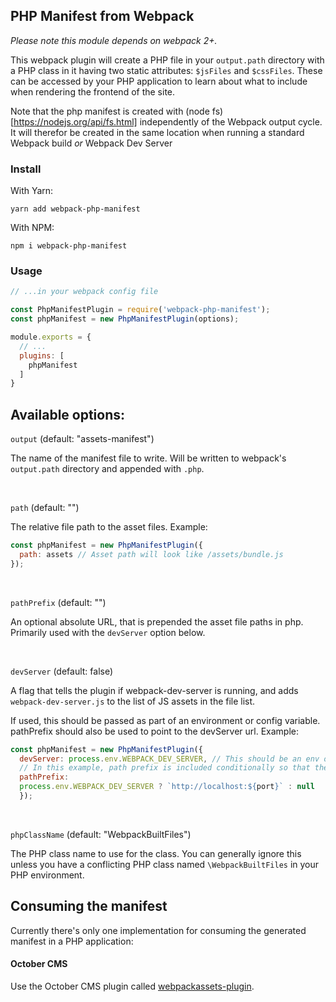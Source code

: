 

## PHP Manifest from Webpack

_Please note this module depends on webpack 2+._

This webpack plugin will create a PHP file in your `output.path` directory with a PHP class in it having two static
attributes: `$jsFiles` and `$cssFiles`. These can be accessed by your PHP application to learn about what to include
when rendering the frontend of the site.

Note that the php manifest is created with (node fs)[https://nodejs.org/api/fs.html] independently of the Webpack
output cycle. It will therefor be created in the same location when running a standard Webpack build *or* Webpack Dev Server

### Install

With Yarn:

```
yarn add webpack-php-manifest
```

With NPM:

```
npm i webpack-php-manifest
```

### Usage
```javascript
// ...in your webpack config file

const PhpManifestPlugin = require('webpack-php-manifest');
const phpManifest = new PhpManifestPlugin(options);

module.exports = {
  // ...
  plugins: [
    phpManifest
  ]
}
```

## Available options:

`output` (default: "assets-manifest")

The name of the manifest file to write. Will be written to webpack's
`output.path` directory and appended with `.php`.

&nbsp;&nbsp;

`path` (default: "")

The relative file path to the asset files. Example:
```javascript
const phpManifest = new PhpManifestPlugin({
  path: assets // Asset path will look like /assets/bundle.js
});
```

&nbsp;&nbsp;

`pathPrefix` (default: "")

An optional absolute URL, that is prepended the asset file paths in php.
Primarily used with the `devServer` option below.

&nbsp;&nbsp;

`devServer` (default: false)

A flag that tells the plugin if webpack-dev-server is running, and adds
`webpack-dev-server.js` to the list of JS assets in the file list.

If used, this should be passed as part of an environment or config variable.
pathPrefix should also be used to point to the devServer url. Example:
```javascript
const phpManifest = new PhpManifestPlugin({
  devServer: process.env.WEBPACK_DEV_SERVER, // This should be an env or config boolean
  // In this example, path prefix is included conditionally so that the prefix is only used when dev server is running
  pathPrefix:
  process.env.WEBPACK_DEV_SERVER ? `http://localhost:${port}` : null
  });
  ```

  &nbsp;&nbsp;

  `phpClassName` (default: "WebpackBuiltFiles")

  The PHP class name to use for the class. You can generally ignore this
  unless you have a conflicting PHP class named `\WebpackBuiltFiles` in your PHP environment.

  ## Consuming the manifest

  Currently there's only one implementation for consuming the generated manifest in a PHP application:

  #### October CMS

  Use the October CMS plugin called [webpackassets-plugin](https://packagist.org/packages/castiron/webpackassets-plugin).
